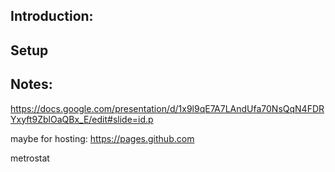  ## Introduction:


## Setup 

## Notes: 

https://docs.google.com/presentation/d/1x9l9qE7A7LAndUfa70NsQqN4FDRYxyft9ZblOaQBx_E/edit#slide=id.p

maybe for hosting: https://pages.github.com

metrostat